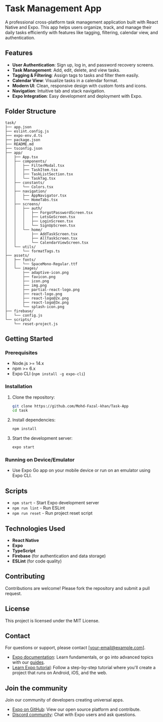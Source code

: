 # Task Management App

A professional cross-platform task management application built with React Native and Expo. This app helps users organize, track, and manage their daily tasks efficiently with features like tagging, filtering, calendar view, and authentication.

## Features

- **User Authentication**: Sign up, log in, and password recovery screens.
- **Task Management**: Add, edit, delete, and view tasks.
- **Tagging & Filtering**: Assign tags to tasks and filter them easily.
- **Calendar View**: Visualize tasks in a calendar format.
- **Modern UI**: Clean, responsive design with custom fonts and icons.
- **Navigation**: Intuitive tab and stack navigation.
- **Expo Integration**: Easy development and deployment with Expo.

## Folder Structure

```
task/
├── app.json
├── eslint.config.js
├── expo-env.d.ts
├── package.json
├── README.md
├── tsconfig.json
├── app/
│   ├── App.tsx
│   ├── components/
│   │   ├── FilterModal.tsx
│   │   ├── TaskItem.tsx
│   │   ├── TaskListSection.tsx
│   │   └── TaskTag.tsx
│   ├── constants/
│   │   └── Colors.tsx
│   ├── navigation/
│   │   ├── AppNavigator.tsx
│   │   └── HomeTabs.tsx
│   ├── screens/
│   │   ├── auth/
│   │   │   ├── ForgotPasswordScreen.tsx
│   │   │   ├── LetsGoScreen.tsx
│   │   │   ├── LoginScreen.tsx
│   │   │   └── SignUpScreen.tsx
│   │   └── home/
│   │       ├── AddTaskScreen.tsx
│   │       ├── AllTaskScreen.tsx
│   │       └── CalendarViewScreen.tsx
│   └── utils/
│       └── formatTags.ts
├── assets/
│   ├── fonts/
│   │   └── SpaceMono-Regular.ttf
│   └── images/
│       ├── adaptive-icon.png
│       ├── favicon.png
│       ├── icon.png
│       ├── img.png
│       ├── partial-react-logo.png
│       ├── react-logo.png
│       ├── react-logo@2x.png
│       ├── react-logo@3x.png
│       └── splash-icon.png
├── firebase/
│   └── config.js
└── scripts/
    └── reset-project.js
```

## Getting Started

### Prerequisites

- Node.js >= 14.x
- npm >= 6.x
- Expo CLI (`npm install -g expo-cli`)

### Installation

1. Clone the repository:
   ```sh
   git clone https://github.com/Mohd-Fazal-khan/Task-App
   cd task
   ```
2. Install dependencies:
   ```sh
   npm install
   ```
3. Start the development server:
   ```sh
   expo start
   ```

### Running on Device/Emulator

- Use Expo Go app on your mobile device or run on an emulator using Expo CLI.

## Scripts

- `npm start` - Start Expo development server
- `npm run lint` - Run ESLint
- `npm run reset` - Run project reset script

## Technologies Used

- **React Native**
- **Expo**
- **TypeScript**
- **Firebase** (for authentication and data storage)
- **ESLint** (for code quality)

## Contributing

Contributions are welcome! Please fork the repository and submit a pull request.

## License

This project is licensed under the MIT License.

## Contact

For questions or support, please contact [your-email@example.com].

- [Expo documentation](https://docs.expo.dev/): Learn fundamentals, or go into advanced topics with our [guides](https://docs.expo.dev/guides).
- [Learn Expo tutorial](https://docs.expo.dev/tutorial/introduction/): Follow a step-by-step tutorial where you'll create a project that runs on Android, iOS, and the web.

## Join the community

Join our community of developers creating universal apps.

- [Expo on GitHub](https://github.com/expo/expo): View our open source platform and contribute.
- [Discord community](https://chat.expo.dev): Chat with Expo users and ask questions.
